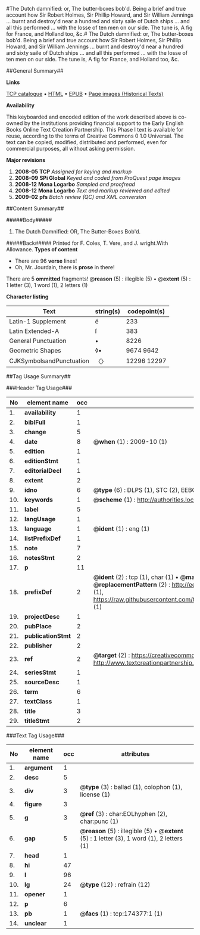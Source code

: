 #The Dutch damnified: or, The butter-boxes bob'd. Being a brief and true account how Sir Robert Holmes, Sir Phillip Howard, and Sir William Jennings ... burnt and destroy'd near a hundred and sixty saile of Dutch ships ... and all this performed ... with the losse of ten men on our side. The tune is, A fig for France, and Holland too, &c.#
The Dutch damnified: or, The butter-boxes bob'd. Being a brief and true account how Sir Robert Holmes, Sir Phillip Howard, and Sir William Jennings ... burnt and destroy'd near a hundred and sixty saile of Dutch ships ... and all this performed ... with the losse of ten men on our side. The tune is, A fig for France, and Holland too, &c.

##General Summary##

**Links**

[TCP catalogue](http://www.ota.ox.ac.uk/tcp/)  • 
[HTML](http://tei.it.ox.ac.uk/tcp/Texts-HTML/free/B02/B02844.html)  • 
[EPUB](http://tei.it.ox.ac.uk/tcp/Texts-EPUB/free/B02/B02844.epub) • 
[Page images (Historical Texts)](https://data.historicaltexts.jisc.ac.uk/view?pubId=eebo-47012409e&pageId=eebo-47012409e-174377-1)

**Availability**

This keyboarded and encoded edition of the
	       work described above is co-owned by the institutions
	       providing financial support to the Early English Books
	       Online Text Creation Partnership. This Phase I text is
	       available for reuse, according to the terms of Creative
	       Commons 0 1.0 Universal. The text can be copied,
	       modified, distributed and performed, even for
	       commercial purposes, all without asking permission.

**Major revisions**

1. __2008-05__ __TCP__ *Assigned for keying and markup*
1. __2008-09__ __SPi Global__ *Keyed and coded from ProQuest page images*
1. __2008-12__ __Mona Logarbo__ *Sampled and proofread*
1. __2008-12__ __Mona Logarbo__ *Text and markup reviewed and edited*
1. __2009-02__ __pfs__ *Batch review (QC) and XML conversion*

##Content Summary##

#####Body#####

1. The Dutch Damnified: OR, The Butter-Boxes Bob'd.

#####Back#####
Printed for F. Coles, T. Vere, and J. wright.With Allowance.
**Types of content**

  * There are 96 **verse** lines!
  * Oh, Mr. Jourdain, there is **prose** in there!

There are 5 **ommitted** fragments! 
 @__reason__ (5) : illegible (5)  •  @__extent__ (5) : 1 letter (3), 1 word (1), 2 letters (1)

**Character listing**


|Text|string(s)|codepoint(s)|
|---|---|---|
|Latin-1 Supplement|é|233|
|Latin Extended-A|ſ|383|
|General Punctuation|•|8226|
|Geometric Shapes|◊▪|9674 9642|
|CJKSymbolsandPunctuation|〈〉|12296 12297|

##Tag Usage Summary##

###Header Tag Usage###

|No|element name|occ|attributes|
|---|---|---|---|
|1.|__availability__|1||
|2.|__biblFull__|1||
|3.|__change__|5||
|4.|__date__|8| @__when__ (1) : 2009-10 (1)|
|5.|__edition__|1||
|6.|__editionStmt__|1||
|7.|__editorialDecl__|1||
|8.|__extent__|2||
|9.|__idno__|6| @__type__ (6) : DLPS (1), STC (2), EEBO-CITATION (1), OCLC (1), VID (1)|
|10.|__keywords__|1| @__scheme__ (1) : http://authorities.loc.gov/ (1)|
|11.|__label__|5||
|12.|__langUsage__|1||
|13.|__language__|1| @__ident__ (1) : eng (1)|
|14.|__listPrefixDef__|1||
|15.|__note__|7||
|16.|__notesStmt__|2||
|17.|__p__|11||
|18.|__prefixDef__|2| @__ident__ (2) : tcp (1), char (1)  •  @__matchPattern__ (2) : ([0-9\-]+):([0-9IVX]+) (1), (.+) (1)  •  @__replacementPattern__ (2) : http://eebo.chadwyck.com/downloadtiff?vid=$1&page=$2 (1), https://raw.githubusercontent.com/textcreationpartnership/Texts/master/tcpchars.xml#$1 (1)|
|19.|__projectDesc__|1||
|20.|__pubPlace__|2||
|21.|__publicationStmt__|2||
|22.|__publisher__|2||
|23.|__ref__|2| @__target__ (2) : https://creativecommons.org/publicdomain/zero/1.0/ (1), http://www.textcreationpartnership.org/docs/. (1)|
|24.|__seriesStmt__|1||
|25.|__sourceDesc__|1||
|26.|__term__|6||
|27.|__textClass__|1||
|28.|__title__|3||
|29.|__titleStmt__|2||


###Text Tag Usage###

|No|element name|occ|attributes|
|---|---|---|---|
|1.|__argument__|1||
|2.|__desc__|5||
|3.|__div__|3| @__type__ (3) : ballad (1), colophon (1), license (1)|
|4.|__figure__|3||
|5.|__g__|3| @__ref__ (3) : char:EOLhyphen (2), char:punc (1)|
|6.|__gap__|5| @__reason__ (5) : illegible (5)  •  @__extent__ (5) : 1 letter (3), 1 word (1), 2 letters (1)|
|7.|__head__|1||
|8.|__hi__|47||
|9.|__l__|96||
|10.|__lg__|24| @__type__ (12) : refrain (12)|
|11.|__opener__|1||
|12.|__p__|6||
|13.|__pb__|1| @__facs__ (1) : tcp:174377:1 (1)|
|14.|__unclear__|1||
